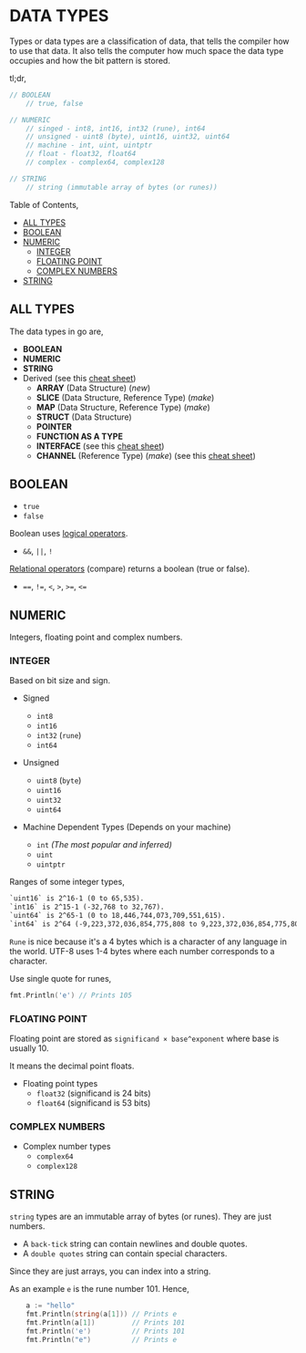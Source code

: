 # DATA TYPES

Types or data types are a classification of data,
that tells the compiler how to use that data.
It also tells the computer how much space the data type
occupies and how the bit pattern is stored.

tl;dr,

```go
// BOOLEAN
    // true, false

// NUMERIC
    // singed - int8, int16, int32 (rune), int64
    // unsigned - uint8 (byte), uint16, uint32, uint64
    // machine - int, uint, uintptr
    // float - float32, float64
    // complex - complex64, complex128

// STRING
    // string (immutable array of bytes (or runes))
```

Table of Contents,

* [ALL TYPES](https://github.com/JeffDeCola/my-cheat-sheets/tree/master/software/development/languages/go-cheat-sheet/data-types.md#all-types)
* [BOOLEAN](https://github.com/JeffDeCola/my-cheat-sheets/tree/master/software/development/languages/go-cheat-sheet/data-types.md#boolean)
* [NUMERIC](https://github.com/JeffDeCola/my-cheat-sheets/tree/master/software/development/languages/go-cheat-sheet/data-types.md#numeric)
  * [INTEGER](https://github.com/JeffDeCola/my-cheat-sheets/tree/master/software/development/languages/go-cheat-sheet/data-types.md#integer)
  * [FLOATING POINT](https://github.com/JeffDeCola/my-cheat-sheets/tree/master/software/development/languages/go-cheat-sheet/data-types.md#floating-point)
  * [COMPLEX NUMBERS](https://github.com/JeffDeCola/my-cheat-sheets/tree/master/software/development/languages/go-cheat-sheet/data-types.md#complex-numbers)
* [STRING](https://github.com/JeffDeCola/my-cheat-sheets/tree/master/software/development/languages/go-cheat-sheet/data-types.md#string)

## ALL TYPES

The data types in go are,

* **BOOLEAN**
* **NUMERIC**
* **STRING**
* Derived (see this
  [cheat sheet](https://github.com/JeffDeCola/my-cheat-sheets/blob/master/software/development/languages/go-cheat-sheet/derived-data-types.md))
  * **ARRAY** (Data Structure) (_new_)
  * **SLICE** (Data Structure, Reference Type) (_make_)
  * **MAP** (Data Structure, Reference Type) (_make_)
  * **STRUCT** (Data Structure)
  * **POINTER**
  * **FUNCTION AS A TYPE**
  * **INTERFACE** (see this
    [cheat sheet](https://github.com/JeffDeCola/my-cheat-sheets/tree/master/software/development/languages/go-cheat-sheet/interfaces.md))
  * **CHANNEL** (Reference Type) (_make_) (see this
    [cheat sheet](https://github.com/JeffDeCola/my-cheat-sheets/tree/master/software/development/languages/go-cheat-sheet/concurrency-channels.md))

## BOOLEAN

* `true`
* `false`

Boolean uses [logical operators](https://github.com/JeffDeCola/my-cheat-sheets/tree/master/software/development/languages/go-cheat-sheet/operators.md#logical-boolean).

* `&&`, `||`, `!`

[Relational operators](https://github.com/JeffDeCola/my-cheat-sheets/tree/master/software/development/languages/go-cheat-sheet/operators.md#relational-compare)
(compare) returns a boolean (true or false).

* `==`, `!=`, `<`, `>`, `>=`, `<=`

## NUMERIC

Integers, floating point and complex numbers.

### INTEGER

Based on bit size and sign.

* Signed
  * `int8`
  * `int16`
  * `int32` (`rune`)
  * `int64`

* Unsigned
  * `uint8` (`byte`)
  * `uint16`
  * `uint32`
  * `uint64`

* Machine Dependent Types (Depends on your machine)
  * `int` _(The most popular and inferred)_
  * `uint`
  * `uintptr`

Ranges of some integer types,

```txt
`uint16` is 2^16-1 (0 to 65,535).
`int16` is 2^15-1 (-32,768 to 32,767).
`uint64` is 2^65-1 (0 to 18,446,744,073,709,551,615).
`int64` is 2^64 (-9,223,372,036,854,775,808 to 9,223,372,036,854,775,807).
```

`Rune` is nice because it's a 4 bytes which is a character
of any language in the world.  UTF-8 uses 1-4 bytes where each number corresponds
to a character.

Use single quote for runes,

```go
fmt.Println('e') // Prints 105
```

### FLOATING POINT

Floating point are stored as `significand × base^exponent`
where base is usually 10.

It means the decimal point floats.

* Floating point types
  * `float32` (significand is 24 bits)
  * `float64` (significand is 53 bits)

### COMPLEX NUMBERS

* Complex number types
  * `complex64`
  * `complex128`

## STRING

`string` types are an immutable array of bytes (or runes).
They are just numbers.

* A `back-tick` string can contain newlines and double quotes.
* A `double quotes` string can contain special characters.

Since they are just arrays, you can index into a string.

As an example `e` is the rune number 101. Hence,

```go
    a := "hello"
    fmt.Println(string(a[1])) // Prints e
    fmt.Println(a[1])         // Prints 101
    fmt.Println('e')          // Prints 101
    fmt.Println("e")          // Prints e
```
